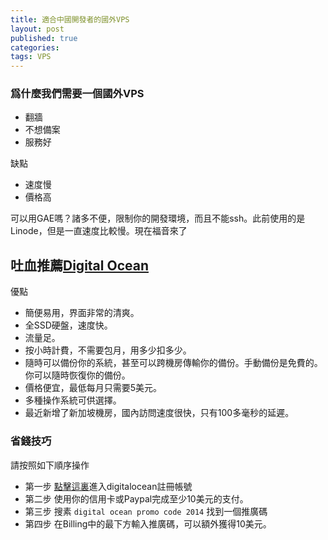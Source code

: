 ```yaml
---
title: 適合中國開發者的國外VPS
layout: post
published: true
categories: 
tags: VPS
---
```


### 爲什麼我們需要一個國外VPS

* 翻牆
* 不想備案
* 服務好

缺點

* 速度慢
* 價格高

可以用GAE嗎？諸多不便，限制你的開發環境，而且不能ssh。此前使用的是Linode，但是一直速度比較慢。現在福音來了

<h2>吐血推薦<a href="https://www.digitalocean.com/?refcode=6c7bd4a13044">Digital Ocean</a></h2>

優點

* 簡便易用，界面非常的清爽。
* 全SSD硬盤，速度快。
* 流量足。
* 按小時計費，不需要包月，用多少扣多少。
* 隨時可以備份你的系統，甚至可以跨機房傳輸你的備份。手動備份是免費的。你可以隨時恢復你的備份。
* 價格便宜，最低每月只需要5美元。
* 多種操作系統可供選擇。
* 最近新增了新加坡機房，國內訪問速度很快，只有100多毫秒的延遲。

### 省錢技巧

請按照如下順序操作

* 第一步 [點擊這裏](https://www.digitalocean.com/?refcode=6c7bd4a13044)進入digitalocean註冊帳號
* 第二步 使用你的信用卡或Paypal完成至少10美元的支付。
* 第三步 搜素 `digital ocean promo code 2014` 找到一個推廣碼
* 第四步 在Billing中的最下方輸入推廣碼，可以額外獲得10美元。
